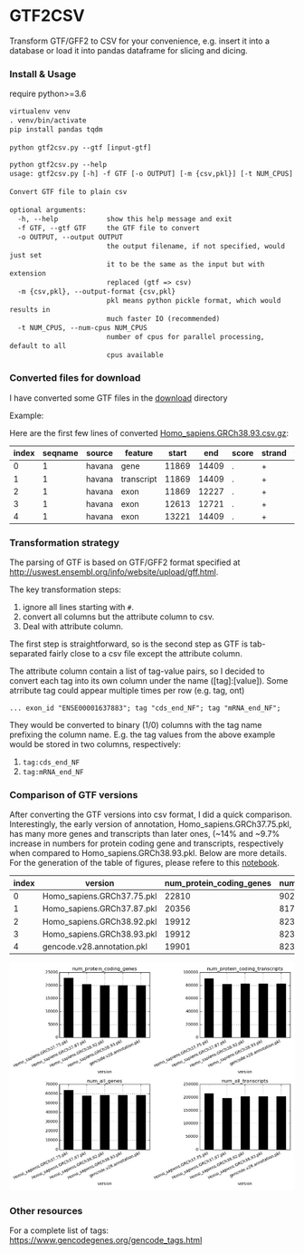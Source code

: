 # GTF2CSV

Transform GTF/GFF2 to CSV for your convenience, e.g. insert it into a database
or load it into pandas dataframe for slicing and dicing.


### Install & Usage

require python>=3.6

```
virtualenv venv
. venv/bin/activate
pip install pandas tqdm

python gtf2csv.py --gtf [input-gtf]
```

```
python gtf2csv.py --help
usage: gtf2csv.py [-h] -f GTF [-o OUTPUT] [-m {csv,pkl}] [-t NUM_CPUS]

Convert GTF file to plain csv

optional arguments:
  -h, --help            show this help message and exit
  -f GTF, --gtf GTF     the GTF file to convert
  -o OUTPUT, --output OUTPUT
                        the output filename, if not specified, would just set
                        it to be the same as the input but with extension
                        replaced (gtf => csv)
  -m {csv,pkl}, --output-format {csv,pkl}
                        pkl means python pickle format, which would results in
                        much faster IO (recommended)
  -t NUM_CPUS, --num-cpus NUM_CPUS
                        number of cpus for parallel processing, default to all
                        cpus available
```


### Converted files for download 

I have converted some GTF files in the [download](./download) directory

Example:

Here are the first few lines of converted [Homo_sapiens.GRCh38.93.csv.gz](./download/ensembl):

| index | seqname | source | feature    | start | end   | score | strand | frame | ccds_id | exon_id         | exon_number | exon_version | gene_biotype                       | gene_id         | gene_name | gene_source | gene_version | protein_id | protein_version | tag:CCDS | tag:basic | tag:cds_end_NF | tag:cds_start_NF | tag:mRNA_end_NF | tag:mRNA_start_NF | tag:seleno | transcript_biotype   | transcript_id   | transcript_name | transcript_source | transcript_support_level | transcript_version |
|-------|---------|--------|------------|-------|-------|-------|--------|-------|---------|-----------------|-------------|--------------|------------------------------------|-----------------|-----------|-------------|--------------|------------|-----------------|----------|-----------|----------------|------------------|-----------------|-------------------|------------|----------------------|-----------------|-----------------|-------------------|--------------------------|--------------------|
| 0     | 1       | havana | gene       | 11869 | 14409 | .     | +      | .     |         |                 |             |              | transcribed_unprocessed_pseudogene | ENSG00000223972 | DDX11L1   | havana      | 5            |            |                 |          |           |                |                  |                 |                   |            |                      |                 |                 |                   |                          |                    |
| 1     | 1       | havana | transcript | 11869 | 14409 | .     | +      | .     |         |                 |             |              | transcribed_unprocessed_pseudogene | ENSG00000223972 | DDX11L1   | havana      | 5            |            |                 |          | 1         |                |                  |                 |                   |            | processed_transcript | ENST00000456328 | DDX11L1-202     | havana            | 1                        | 2                  |
| 2     | 1       | havana | exon       | 11869 | 12227 | .     | +      | .     |         | ENSE00002234944 | 1           | 1            | transcribed_unprocessed_pseudogene | ENSG00000223972 | DDX11L1   | havana      | 5            |            |                 |          | 1         |                |                  |                 |                   |            | processed_transcript | ENST00000456328 | DDX11L1-202     | havana            | 1                        | 2                  |
| 3     | 1       | havana | exon       | 12613 | 12721 | .     | +      | .     |         | ENSE00003582793 | 2           | 1            | transcribed_unprocessed_pseudogene | ENSG00000223972 | DDX11L1   | havana      | 5            |            |                 |          | 1         |                |                  |                 |                   |            | processed_transcript | ENST00000456328 | DDX11L1-202     | havana            | 1                        | 2                  |
| 4     | 1       | havana | exon       | 13221 | 14409 | .     | +      | .     |         | ENSE00002312635 | 3           | 1            | transcribed_unprocessed_pseudogene | ENSG00000223972 | DDX11L1   | havana      | 5            |            |                 |          | 1         |                |                  |                 |                   |            | processed_transcript | ENST00000456328 | DDX11L1-202     | havana            | 1                        | 2                  |


### Transformation strategy

The parsing of GTF is based on GTF/GFF2 format specified at
http://uswest.ensembl.org/info/website/upload/gff.html.

The key transformation steps:

1. ignore all lines starting with `#`.
2. convert all columns but the attribute column to csv.
3. Deal with attribute column.

The first step is straightforward, so is the second step as GTF is tab-separated
fairly close to a csv file except the attribute column.

The attribute column contain a list of tag-value pairs, so I decided to convert
each tag into its own column under the name ([tag]:[value]). Some atrribute tag
could appear multiple times per row (e.g. tag, ont)

```
... exon_id "ENSE00001637883"; tag "cds_end_NF"; tag "mRNA_end_NF";
```

They would be converted to binary (1/0) columns with the tag name prefixing the
column name. E.g. the tag values from the above example would be stored in two
columns, respectively:

1. `tag:cds_end_NF`
1. `tag:mRNA_end_NF`


### Comparison of GTF versions

After converting the GTF versions into csv format, I did a quick comparison.
Interestingly, the early version of annotation, Homo_sapiens.GRCh37.75.pkl, has
many more genes and transcripts than later ones, (~14% and ~9.7% increase in
numbers for protein coding gene and transcripts, respectively when compared to
Homo_sapiens.GRCh38.93.pkl. Below are more details. For the generation of the
table of figures, please refere to this
[notebook](./notebooks/Comparison-of-GTF-versions.ipynb).


| index | version                    | num_protein_coding_genes | num_protein_coding_transcripts | num_all_genes | num_all_transcripts |
|-------|----------------------------|--------------------------|--------------------------------|---------------|---------------------|
| 0     | Homo_sapiens.GRCh37.75.pkl | 22810                    | 90274                          | 63677         | 215171              |
| 1     | Homo_sapiens.GRCh37.87.pkl | 20356                    | 81787                          | 57905         | 196502              |
| 2     | Homo_sapiens.GRCh38.92.pkl | 19912                    | 82307                          | 58395         | 203743              |
| 3     | Homo_sapiens.GRCh38.93.pkl | 19912                    | 82307                          | 58395         | 203743              |
| 4     | gencode.v28.annotation.pkl | 19901                    | 82335                          | 58381         | 203836              |

<img src="https://raw.githubusercontent.com/zyxue/gtf2csv/master/gtf-comparison.jpg" width=600>


### Other resources

For a complete list of tags: https://www.gencodegenes.org/gencode_tags.html

